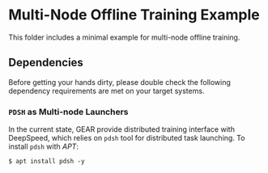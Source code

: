 # Multi-Node Offline Training Example
This folder includes a minimal example for multi-node offline training.





## Dependencies
Before getting your hands dirty, please double check the following dependency requirements are met on your target systems.

### `PDSH` as Multi-node Launchers
In the current state, GEAR provide distributed training interface with DeepSpeed, which relies on ``pdsh`` tool for distributed task launching. To install ``pdsh`` with *APT*:
```shell
$ apt install pdsh -y
```